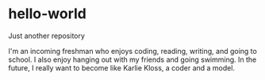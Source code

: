 # hello-world
Just another repository


I'm an incoming freshman who enjoys coding, reading, writing, and going to school.
I also enjoy hanging out with my friends and going swimming. 
In the future, I really want to become like Karlie Kloss, a coder and a model.

